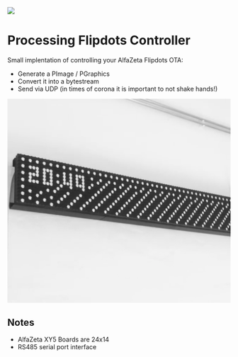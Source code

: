 [![](https://img.shields.io/badge/using-Processing-brightgreen.svg?style=flat-square&color=000000)](http://processing.org/)
# Processing Flipdots Controller
Small implentation of controlling your AlfaZeta Flipdots OTA:
- Generate a PImage / PGraphics
- Convert it into a bytestream
- Send via UDP (in times of corona it is important to not shake hands!)

![](key.png)

## Notes
- AlfaZeta XY5 Boards are 24x14
- RS485 serial port interface
